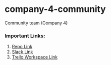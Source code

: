 # company-4-community
Community team (Company 4)

<h3>Important Links:</h3>
<ol>
<li><a href="https://github.com/mostafa-m7moud/company-4-community">Repo Link</a></li>
<li><a href="https://swe-2-pro.slack.com/">Slack Link</a></li>
<li><a href="https://github.com/mostafa-m7moud/company-4-community">Trello Workspace Link</a></li>
</ol>
